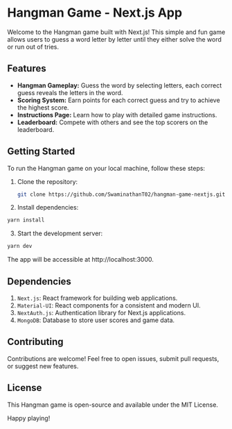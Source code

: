 # Hangman Game - Next.js App

Welcome to the Hangman game built with Next.js! This simple and fun game allows users to guess a word letter by letter until they either solve the word or run out of tries.

## Features

- **Hangman Gameplay:** Guess the word by selecting letters, each correct guess reveals the letters in the word.
- **Scoring System:** Earn points for each correct guess and try to achieve the highest score.
- **Instructions Page:** Learn how to play with detailed game instructions.
- **Leaderboard:** Compete with others and see the top scorers on the leaderboard.

## Getting Started

To run the Hangman game on your local machine, follow these steps:

1. Clone the repository:

   ```bash
   git clone https://github.com/SwaminathanT02/hangman-game-nextjs.git
   ```

2. Install dependencies:

```bash
yarn install
```

3. Start the development server:

```bash
yarn dev
```

The app will be accessible at http://localhost:3000.

## Dependencies

1. `Next.js`: React framework for building web applications.
2. `Material-UI`: React components for a consistent and modern UI.
3. `NextAuth.js`: Authentication library for Next.js applications.
4. `MongoDB`: Database to store user scores and game data.

## Contributing

Contributions are welcome! Feel free to open issues, submit pull requests, or suggest new features.

## License

This Hangman game is open-source and available under the MIT License.

Happy playing!
